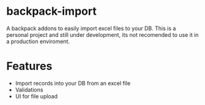 # backpack-import
A backpack addons to easily import excel files to your DB. This is a personal project and still under development, its not recomended to use it in
a production enviroment.

# Features
- Import records into your DB from an excel file
- Validations
- UI for file upload
